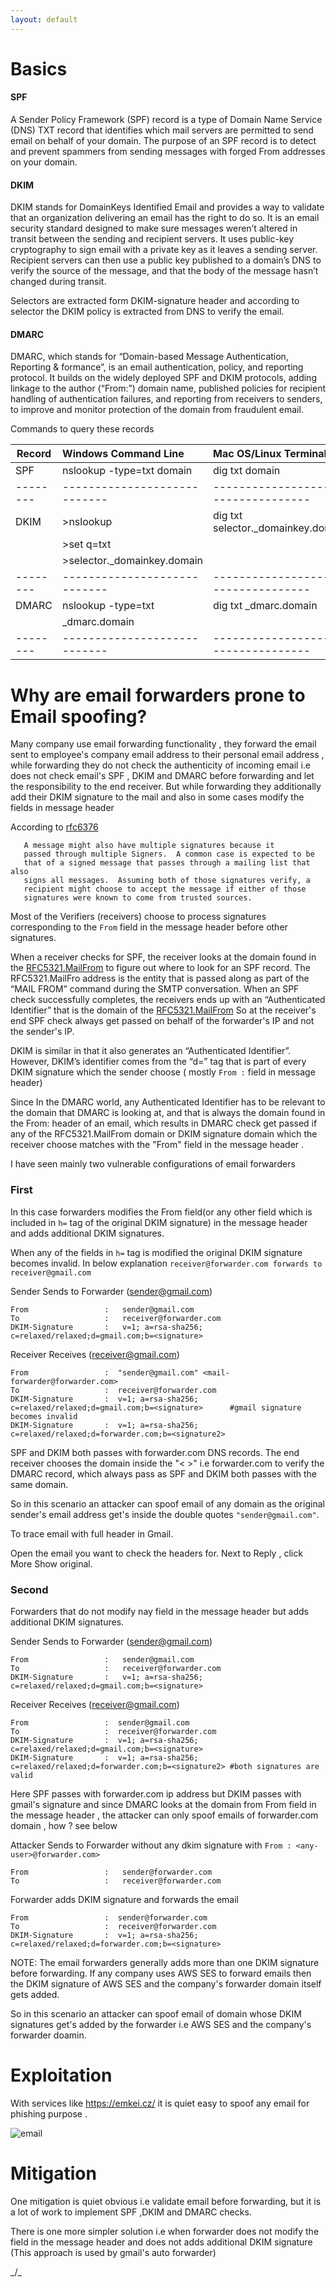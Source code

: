 ```yaml
---
layout: default
---
```


# Basics

#### SPF   

A Sender Policy Framework (SPF) record is a type of Domain Name Service (DNS) TXT record that identifies which mail servers are permitted to send email on behalf of your domain. The purpose of an SPF record is to detect and prevent spammers from sending messages with forged From addresses on your domain. 


#### DKIM    

DKIM stands for DomainKeys Identified Email and provides a way to validate that an organization delivering an email has the right to do so. It is an email security standard designed to make sure messages weren’t altered in transit between the sending and recipient servers. It uses public-key cryptography to  sign email with a private key as it leaves a sending server. Recipient servers  can then use a public key published to a domain’s DNS to verify the source of  the message, and that the body of the message hasn’t changed during transit. 
          
Selectors are extracted form DKIM-signature header and according to selector the DKIM policy is extracted from DNS to verify the email.


#### DMARC  

DMARC, which stands for “Domain-based Message Authentication, Reporting & formance”, is an email authentication, policy, and reporting protocol. It builds on the widely deployed SPF and DKIM protocols, adding linkage to the author (“From:”) domain name, published policies for recipient handling of  authentication failures, and reporting from receivers to senders, to improve and monitor protection of the domain from fraudulent email.

Commands to query these records

| Record |    Windows Command Line    |         Mac OS/Linux Terminal     |
|--------|:---------------------------|:----------------------------------|
| SPF    |nslookup  -type=txt domain  |dig txt domain                     |
|--------|----------------------------|-----------------------------------| 
| DKIM   |>nslookup                   |dig txt selector._domainkey.domain |
|        |>set q=txt                  |                                   |
|        |>selector._domainkey.domain |                                   |
|--------|----------------------------|-----------------------------------| 
| DMARC  |nslookup -type=txt          |dig txt _dmarc.domain              |
|        | _dmarc.domain              |                                   |
|--------|----------------------------|-----------------------------------|


# Why are email forwarders prone to Email spoofing?

Many company use email forwarding functionality , they forward the email sent to employee's company email address to their personal email address , while forwarding they do not check the authenticity of incoming email i.e does not check email's SPF , DKIM and DMARC before forwarding and let the responsibility to the end receiver.
But while forwarding they additionally add their DKIM signature to the mail and also in some cases modify the fields in message header

According to [rfc6376](https://tools.ietf.org/html/rfc6376#page-34)

```
   A message might also have multiple signatures because it
   passed through multiple Signers.  A common case is expected to be
   that of a signed message that passes through a mailing list that also
   signs all messages.  Assuming both of those signatures verify, a
   recipient might choose to accept the message if either of those
   signatures were known to come from trusted sources.
   ```

Most of the Verifiers (receivers) choose to process signatures corresponding to the `From` field in the message header before other signatures.

When a receiver checks for SPF, the receiver looks at the domain found in the [RFC5321.MailFrom](https://tools.ietf.org/html/rfc5321#page-11) to figure out where to look for an SPF record. The RFC5321.MailFro address is the entity that is passed along as part of the “MAIL FROM” command during the SMTP conversation. When an SPF check successfully completes, the receivers ends up with an “Authenticated Identifier” that is the domain of the [RFC5321.MailFrom](https://tools.ietf.org/html/rfc5321#page-11) So at the receiver's end SPF check always get passed on behalf of the forwarder's IP and not the sender's IP.

DKIM is similar in that it also generates an “Authenticated Identifier”. However, DKIM’s identifier comes from the “d=” tag that is part of every DKIM signature which the sender choose ( mostly `From :` field in message header)

Since In the DMARC world, any Authenticated Identifier has to be relevant to the domain that DMARC is looking at, and that is always the domain found in the From: header of an email, which results in DMARC check get passed if any of the RFC5321.MailFrom domain or DKIM signature domain which the receiver choose matches with the "From" field in the message header .

I have seen mainly two vulnerable configurations of email forwarders

### First

In this case forwarders modifies the From field(or any other field which is included in `h=` tag of the original DKIM signature) in the message header and adds additional DKIM signatures.

When any of the fields in `h=` tag is modified the original DKIM signature becomes invalid.
In below explanation `receiver@forwarder.com forwards to receiver@gmail.com`

Sender Sends to Forwarder (sender@gmail.com)
```
From                 :   sender@gmail.com 
To                   :   receiver@forwarder.com
DKIM-Signature       :   v=1; a=rsa-sha256; c=relaxed/relaxed;d=gmail.com;b=<signature>
```

Receiver Receives (receiver@gmail.com)
```
From                 :  "sender@gmail.com" <mail-forwarder@forwarder.com>
To                   :  receiver@forwarder.com
DKIM-Signature       :  v=1; a=rsa-sha256; c=relaxed/relaxed;d=gmail.com;b=<signature>      #gmail signature becomes invalid
DKIM-Signature       :  v=1; a=rsa-sha256; c=relaxed/relaxed;d=forwarder.com;b=<signature2>
```

SPF and DKIM both passes with forwarder.com DNS records. The end receiver chooses the domain inside the "< >" i.e forwarder.com  to verify the DMARC record, which always pass as SPF and DKIM both passes with the same domain. 

So in this scenario an attacker can spoof email of any domain as the original sender's email address get's inside the double quotes `"sender@gmail.com"`.                               

To trace email with full header in Gmail. 

Open the email you want to check the headers for.
Next to Reply , click More Show original.


### Second 

Forwarders that do not modify nay field in the message header but adds additional DKIM signatures.

Sender Sends to Forwarder (sender@gmail.com)
```
From                 :   sender@gmail.com
To                   :   receiver@forwarder.com
DKIM-Signature       :   v=1; a=rsa-sha256; c=relaxed/relaxed;d=gmail.com;b=<signature>
```

Receiver Receives (receiver@gmail.com)
```
From                 :  sender@gmail.com
To                   :  receiver@forwarder.com
DKIM-Signature       :  v=1; a=rsa-sha256; c=relaxed/relaxed;d=gmail.com;b=<signature>
DKIM-Signature       :  v=1; a=rsa-sha256; c=relaxed/relaxed;d=forwarder.com;b=<signature2> #both signatures are valid
```

Here SPF passes with forwarder.com ip address but DKIM passes with gmail's signature and since DMARC looks at the domain from From field in the message header , the attacker can only spoof emails  of forwarder.com domain , how ? see below 

Attacker Sends to Forwarder without any dkim signature with `From : <any-user>@forwarder.com>`
```
From                 :   sender@forwarder.com
To                   :   receiver@forwarder.com
```

Forwarder adds DKIM signature and forwards the email 
```
From                 :  sender@forwarder.com
To                   :  receiver@forwarder.com
DKIM-Signature       :  v=1; a=rsa-sha256; c=relaxed/relaxed;d=forwarder.com;b=<signature> 
```

NOTE: The email forwarders generally adds more than one DKIM signature before forwarding. If any company uses AWS SES to forward emails then the DKIM signature of AWS SES and the company's forwarder domain itself gets added.

So in this scenario an attacker can spoof email of domain whose DKIM signatures get's added by the forwarder i.e AWS SES and the company's forwarder doamin.                                                                                                       

# Exploitation

With services like https://emkei.cz/  it is quiet easy to  spoof any email for phishing purpose .

![email](./email.png)



# Mitigation

One mitigation  is quiet obvious i.e validate email before forwarding, but it is a lot of work to implement SPF ,DKIM and DMARC checks.

There is one more simpler solution i.e when forwarder does not modify the field in the message header and does not adds additional DKIM signature (This approach is used by gmail's auto forwarder)



_/\_

